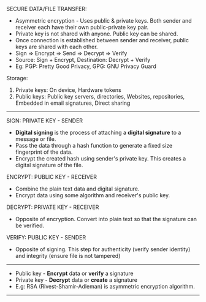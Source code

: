 SECURE DATA/FILE TRANSFER:

- Asymmetric encryption - Uses public & private keys. Both sender and receiver each have their own public-private key pair.
- Private key is not shared with anyone. Public key can be shared.
- Once connection is established between sender and receiver, public keys are shared with each other.
- Sign => Encrypt => Send => Decrypt => Verify
- Source: Sign + Encrypt, Destination: Decrypt + Verify
- Eg: PGP: Pretty Good Privacy, GPG: GNU Privacy Guard

Storage:

1. Private keys: On device, Hardware tokens
2. Public keys: Public key servers, directories, Websites, repositories, Embedded in email signatures, Direct sharing

---

SIGN: PRIVATE KEY - SENDER

- **Digital signing** is the process of attaching a **digital signature** to a message or file.
- Pass the data through a hash function to generate a fixed size fingerprint of the data.
- Encrypt the created hash using sender's private key. This creates a digital signature of the file.

ENCRYPT: PUBLIC KEY - RECEIVER

- Combine the plain text data and digital signature.
- Encrypt data using some algorithm and receiver's public key.

DECRYPT: PRIVATE KEY - RECEIVER

- Opposite of encryption. Convert into plain text so that the signature can be verified.

VERIFY: PUBLIC KEY - SENDER

- Opposite of signing. This step for authenticity (verify sender identity) and integrity (ensure file is not tampered)

---

- Public key - **Encrypt** data or **verify** a signature
- Private key - **Decrypt** data or **create** a signature
- E.g: RSA (Rivest-Shamir-Adleman) is asymmetric encryption algorithm.

---
